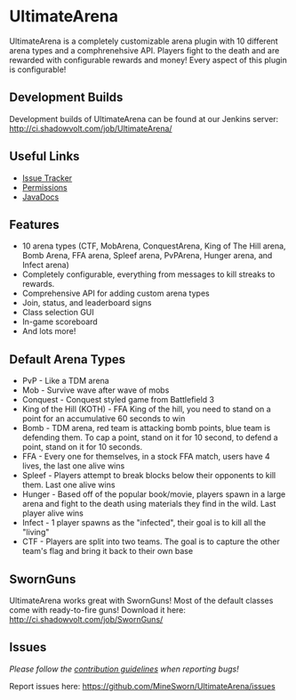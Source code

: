 # UltimateArena
UltimateArena is a completely customizable arena plugin with 10 different arena types and a comphrenehsive API. Players fight to the death and are rewarded with configurable rewards and money! Every aspect of this plugin is configurable!

## Development Builds
Development builds of UltimateArena can be found at our Jenkins server: http://ci.shadowvolt.com/job/UltimateArena/

## Useful Links
* [Issue Tracker](https://github.com/MineSworn/UltimateArena/issues) 
* [Permissions](https://github.com/MineSworn/UltimateArena/blob/master/src/main/resources/plugin.yml#L14)
* [JavaDocs](http://ci.shadowvolt.com/job/UltimateArena/javadoc/)

## Features
* 10 arena types (CTF, MobArena, ConquestArena, King of The Hill arena, Bomb Arena, FFA arena, Spleef arena, PvPArena, Hunger arena, and Infect arena)
* Completely configurable, everything from messages to kill streaks to rewards.
* Comprehensive API for adding custom arena types
* Join, status, and leaderboard signs
* Class selection GUI
* In-game scoreboard
* And lots more!

## Default Arena Types
* PvP - Like a TDM arena
* Mob - Survive wave after wave of mobs
* Conquest - Conquest styled game from Battlefield 3
* King of the Hill (KOTH) - FFA King of the hill, you need to stand on a point for an accumulative 60 seconds to win
* Bomb - TDM arena, red team is attacking bomb points, blue team is defending them. To cap a point, stand on it for 10 second, to defend a point, stand on it for 10 seconds.
* FFA - Every one for themselves, in a stock FFA match, users have 4 lives, the last one alive wins
* Spleef - Players attempt to break blocks below their opponents to kill them. Last one alive wins
* Hunger - Based off of the popular book/movie, players spawn in a large arena and fight to the death using materials they find in the wild. Last player alive wins
* Infect - 1 player spawns as the "infected", their goal is to kill all the "living"
* CTF - Players are split into two teams. The goal is to capture the other team's flag and bring it back to their own base

## SwornGuns
UltimateArena works great with SwornGuns! Most of the default classes come with ready-to-fire guns! Download it here: http://ci.shadowvolt.com/job/SwornGuns/

## Issues
_Please follow the [contribution guidelines](https://github.com/MineSworn/UltimateArena/blob/master/CONTRIBUTING.md) when reporting bugs!_

Report issues here: https://github.com/MineSworn/UltimateArena/issues
